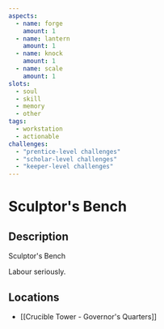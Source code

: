 ```yaml
---
aspects: 
  - name: forge
    amount: 1
  - name: lantern
    amount: 1
  - name: knock
    amount: 1
  - name: scale
    amount: 1
slots:
  - soul
  - skill
  - memory
  - other
tags:
  - workstation
  - actionable
challenges:
  - "prentice-level challenges"
  - "scholar-level challenges"
  - "keeper-level challenges"
---
```


# Sculptor's Bench

## Description
Sculptor's Bench

Labour seriously.
## Locations
- [[Crucible Tower - Governor's Quarters]]